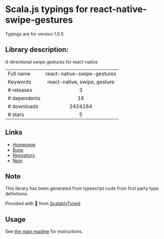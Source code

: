 
# Scala.js typings for react-native-swipe-gestures

Typings are for version 1.0.5

## Library description:
4-directional swipe gestures for react-native

|                    |                 |
| ------------------ | :-------------: |
| Full name          | react-native-swipe-gestures |
| Keywords           | react-native, swipe, gesture |
| # releases         | 3 |
| # dependents       | 16 |
| # downloads        | 2424284 |
| # stars            | 5 |

## Links
- [Homepage](https://github.com/glepur/react-native-swipe-gestures#readme)
- [Bugs](https://github.com/glepur/react-native-swipe-gestures/issues)
- [Repository](https://github.com/glepur/react-native-swipe-gestures)
- [Npm](https://www.npmjs.com/package/react-native-swipe-gestures)
    


## Note
This library has been generated from typescript code from first party type definitions.

Provided with :purple_heart: from [ScalablyTyped](https://github.com/oyvindberg/ScalablyTyped)

## Usage
See [the main readme](../../readme.md) for instructions.


